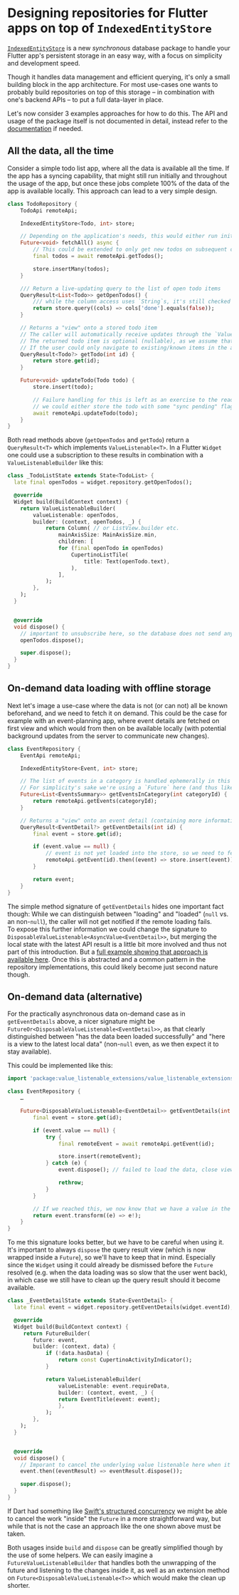 # Designing repositories for Flutter apps on top of `IndexedEntityStore`

[`IndexedEntityStore`](https://pub.dev/packages/indexed_entity_store) is a new _synchronous_ database package to handle your Flutter app's persistent storage in an easy way, with a focus on simplicity and development speed.

Though it handles data management and efficient querying, it's only a small building block in the app architecture. For most use-cases one wants to probably build repositories on top of this storage – in combination with one's backend APIs – to put a full data-layer in place.

Let's now consider 3 examples approaches for how to do this. The API and usage of the package itself is not documented in detail, instead refer to the [documentation](https://pub.dev/packages/indexed_entity_store/example) if needed.

## All the data, all the time

Consider a simple todo list app, where all the data is available all the time. If the app has a syncing capability, that might still run initially and throughout the usage of the app, but once these jobs complete 100% of the data of the app is available locally. This approach can lead to a very simple design.

```dart
class TodoRepository {
    TodoApi remoteApi;

    IndexedEntityStore<Todo, int> store;

    // Depending on the application's needs, this would either run initially before the user can interact with the app, or in the background
    Future<void> fetchAll() async {
        // This could be extended to only get new todos on subsequent calls, and then insert those locally
        final todos = await remoteApi.getTodos();

        store.insertMany(todos);
    }

    /// Return a live-updating query to the list of open todo items
    QueryResult<List<Todo>> getOpenTodos() {
        /// while the column access uses `String`s, it's still checked at runtime to refer to an indexed column
        return store.query((cols) => cols['done'].equals(false));
    }

    // Returns a "view" onto a stored todo item
    // The caller will automatically receive updates through the `ValueListenable` interface whenever the stored todo was changed in the database
    // The returned todo item is optional (nullable), as we assume that it might not have been synced to the local database when the request is made (e.g. because a todo detail page was opened via a deep link).
    // If the user could only navigate to existing/known items in the app, we could make it non-optional, which would simplify the usage site a bit.
    QueryResult<Todo?> getTodo(int id) {
        return store.get(id);
    }

    Future<void> updateTodo(Todo todo) {
        store.insert(todo);

        // Failure handling for this is left as an exercise to the reader. Depending on whether the app is offline-first or requires connectivity and instant updates on the server,
        // we could either store the todo with some "sync pending" flag locally and try again later, or roll back the local update in case the server call failed.
        await remoteApi.updateTodo(todo);
    }
}
```

Both read methods above (`getOpenTodos` and `getTodo`) return a `QueryResult<T>` which implements `ValueListenable<T>`. In a Flutter `Widget` one could use a subscription to these results in combination with a `ValueListenableBuilder` like this:

```dart
class _TodoListState extends State<TodoList> {
  late final openTodos = widget.repository.getOpenTodos();

  @override
  Widget build(BuildContext context) {
    return ValueListenableBuilder(
        valueListenable: openTodos,
        builder: (context, openTodos, _) {
            return Column( // or ListView.builder etc.
                mainAxisSize: MainAxisSize.min,
                children: [
                for (final openTodo in openTodos)
                    CupertinoListTile(
                        title: Text(openTodo.text),
                    ),
                ],
            );
        },
    );
  }


  @override
  void dispose() {
    // important to unsubscribe here, so the database does not send any more updates into the `QueryResult`
    openTodos.dispose();

    super.dispose();
  }
}
```

## On-demand data loading with offline storage

Next let's image a use-case where the data is not (or can not) all be known beforehand, and we need to fetch it on demand. This could be the case for example with an event-planning app, where event details are fetched on first view and which would from then on be available locally (with potential background updates from the server to communicate new changes).

```dart
class EventRepository {
    EventApi remoteApi;

    IndexedEntityStore<Event, int> store;

    // The list of events in a category is handled ephemerally in this case and not persisted in the database
    // For simplicity's sake we're using a `Future` here (and thus likely a `FutureBuilder` in the `Widget`)
    Future<List<EventsSummary>> getEventsInCategory(int categoryId) {
        return remoteApi.getEvents(categoryId);
    }

    // Returns a "view" onto an event detail (containing more information than just the summaries above)
    QueryResult<EventDetail?> getEventDetails(int id) {
        final event = store.get(id);

        if (event.value == null) {
            // event is not yet loaded into the store, so we need to fetch it
            remoteApi.getEvent(id).then((event) => store.insert(event));
        }

        return event;
    }
}
```

The simple method signature of `getEventDetails` hides one important fact though: While we can distinguish between "loading" and "loaded" (`null` vs. an non-`null`), the caller will not get notified if the remote loading fails.  
To expose this further information we could change the signature to `DisposableValueListenable<AsyncValue<EventDetail>>`, but merging the local state with the latest API result is a little bit more involved and thus not part of this introduction. But a [full example showing that approach is available here](https://github.com/LunaONE/indexed_entity_store/blob/058564857d87478e7eac3f5ebf0a05fd6a15f607/example/lib/src/examples/async_value_group_and_detail.dart#L169). Once this is abstracted and a common pattern in the repository implementations, this could likely become just second nature though.

## On-demand data (alternative)

For the practically asynchronous data on-demand case as in `getEventDetails` above, a nicer signature might be `FutureOr<DisposableValueListenable<EventDetail>>`, as that clearly distinguished between "has the data been loaded successfully" and "here is a view to the latest local data" (non-`null` even, as we then expect it to stay available).


This could be implemented like this:

```dart
import 'package:value_listenable_extensions/value_listenable_extensions.dart';

class EventRepository {
    …

    Future<DisposableValueListenable<EventDetail>> getEventDetails(int id) async {
        final event = store.get(id);

        if (event.value == null) {
            try {
                final remoteEvent = await remoteApi.getEvent(id);

                store.insert(remoteEvent);
            } catch (e) {
                event.dispose(); // failed to load the data, close view to database

                rethrow;
            }
        }

        // If we reached this, we now know that we have a value in the local database, and we don't expect it to ever be deleted in this case, and thus can "force unwrap" it.
        return event.transform((e) => e!);
    }
}
```

To me this signature looks better, but we have to be careful when using it. It's important to always `dispose` the query result view (which is now wrapped inside a `Future`), so we'll have to keep that in mind. Especially since the `Widget` using it could already be dismissed before the `Future` resolved (e.g. when the data loading was so slow that the user went back), in which case we still have to clean up the query result should it become available.

```dart
class _EventDetailState extends State<EventDetail> {
  late final event = widget.repository.getEventDetails(widget.eventId);

  @override
  Widget build(BuildContext context) {
     return FutureBuilder(
        future: event,
        builder: (context, data) {
            if (!data.hasData) {
                return const CupertinoActivityIndicator();
            }

            return ValueListenableBuilder(
                valueListenable: event.requireData,
                builder: (context, event, _) {
                return EventTitle(event: event);
                },
            );
        },
    );
  }


  @override
  void dispose() {
    // Imporant to cancel the underlying value listenable here when it has finished loading, even if that may happen after the widget is already disposed.
    event.then((eventResult) => eventResult.dispose());

    super.dispose();
  }
}
```

If Dart had something like [Swift's structured concurrency](https://docs.swift.org/swift-book/documentation/the-swift-programming-language/concurrency/#Task-Cancellation) we might be able to cancel the work "inside" the `Future` in a more straightforward way, but while that is not the case an approach like the one shown above must be taken.

Both usages inside `build` and `dispose` can be greatly simplified though by the use of some helpers. We can easily imagine a `FutureValueListenableBuilder` that handles both the unwrapping of the future and listening to the changes inside it, as well as an extension method on `Future<DisposableValueListenable<T>>` which would make the clean up shorter.
